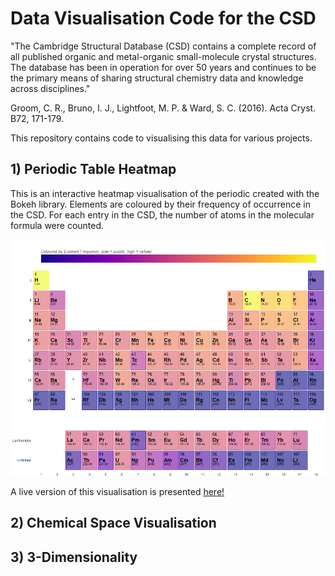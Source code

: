 # Data Visualisation Code for the CSD

"The Cambridge Structural Database (CSD) contains a complete record of all published organic and metal-organic small-molecule crystal structures. The database has been in operation for over 50 years and continues to be the primary means of sharing structural chemistry data and knowledge across disciplines."

Groom, C. R., Bruno, I. J., Lightfoot, M. P. & Ward, S. C. (2016). Acta Cryst. B72, 171-179.

This repository contains code to visualising this data for various projects. 


## 1) Periodic Table Heatmap

This is an interactive heatmap visualisation of the periodic created with the Bokeh library. Elements are coloured by their frequency of occurrence in the CSD. For each entry in the CSD, the number of atoms in the molecular formula were counted. 

![Periodic Table](https://github.com/prcurran/csd-visualisations/blob/master/periodic_table/periodic_table.png)

A live version of this visualisation is presented [here!](https://www.ccdc.cam.ac.uk/Community/educationalresources/PeriodicTable)


## 2) Chemical Space Visualisation


## 3) 3-Dimensionality 


